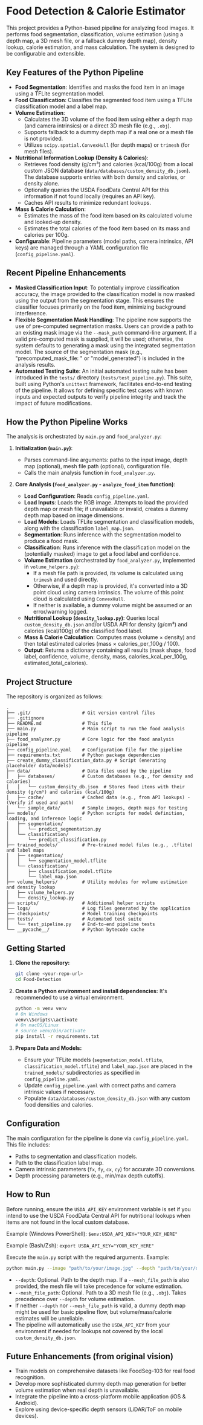 # Food Detection & Calorie Estimator

This project provides a Python-based pipeline for analyzing food images. It performs food segmentation, classification, volume estimation (using a depth map, a 3D mesh file, or a fallback dummy depth map), density lookup, calorie estimation, and mass calculation. The system is designed to be configurable and extensible.

## Key Features of the Python Pipeline

*   **Food Segmentation**: Identifies and masks the food item in an image using a TFLite segmentation model.
*   **Food Classification**: Classifies the segmented food item using a TFLite classification model and a label map.
*   **Volume Estimation**:
    *   Calculates the 3D volume of the food item using either a depth map (and camera intrinsics) or a direct 3D mesh file (e.g., `.obj`).
    *   Supports fallback to a dummy depth map if a real one or a mesh file is not provided.
    *   Utilizes `scipy.spatial.ConvexHull` (for depth maps) or `trimesh` (for mesh files).
*   **Nutritional Information Lookup (Density & Calories)**:
    *   Retrieves food density (g/cm³) and calories (kcal/100g) from a local custom JSON database (`data/databases/custom_density_db.json`). The database supports entries with both density and calories, or density alone.
    *   Optionally queries the USDA FoodData Central API for this information if not found locally (requires an API key).
    *   Caches API results to minimize redundant lookups.
*   **Mass & Calorie Calculation**:
    *   Estimates the mass of the food item based on its calculated volume and looked-up density.
    *   Estimates the total calories of the food item based on its mass and calories per 100g.
*   **Configurable**: Pipeline parameters (model paths, camera intrinsics, API keys) are managed through a YAML configuration file (`config_pipeline.yaml`).

## Recent Pipeline Enhancements

*   **Masked Classification Input**: To potentially improve classification accuracy, the image provided to the classification model is now masked using the output from the segmentation stage. This ensures the classifier focuses primarily on the food item, minimizing background interference.
*   **Flexible Segmentation Mask Handling**: The pipeline now supports the use of pre-computed segmentation masks. Users can provide a path to an existing mask image via the `--mask_path` command-line argument. If a valid pre-computed mask is supplied, it will be used; otherwise, the system defaults to generating a mask using the integrated segmentation model. The source of the segmentation mask (e.g., "precomputed_mask_file: <filename>" or "model_generated") is included in the analysis results.
*   **Automated Testing Suite**: An initial automated testing suite has been introduced in the `tests/` directory (`tests/test_pipeline.py`). This suite, built using Python's `unittest` framework, facilitates end-to-end testing of the pipeline. It allows for defining specific test cases with known inputs and expected outputs to verify pipeline integrity and track the impact of future modifications.

## How the Python Pipeline Works

The analysis is orchestrated by `main.py` and `food_analyzer.py`:

1.  **Initialization (`main.py`)**:
    *   Parses command-line arguments: paths to the input image, depth map (optional), mesh file path (optional), configuration file.
    *   Calls the main analysis function in `food_analyzer.py`.

2.  **Core Analysis (`food_analyzer.py` - `analyze_food_item` function)**:
    *   **Load Configuration**: Reads `config_pipeline.yaml`.
    *   **Load Inputs**: Loads the RGB image. Attempts to load the provided depth map or mesh file; if unavailable or invalid, creates a dummy depth map based on image dimensions.
    *   **Load Models**: Loads TFLite segmentation and classification models, along with the classification `label_map.json`.
    *   **Segmentation**: Runs inference with the segmentation model to produce a food mask.
    *   **Classification**: Runs inference with the classification model on the (potentially masked) image to get a food label and confidence.
    *   **Volume Estimation** (orchestrated by `food_analyzer.py`, implemented in `volume_helpers.py`):
        *   If a mesh file path is provided, its volume is calculated using `trimesh` and used directly.
        *   Otherwise, if a depth map is provided, it's converted into a 3D point cloud using camera intrinsics. The volume of this point cloud is calculated using `ConvexHull`.
        *   If neither is available, a dummy volume might be assumed or an error/warning logged.
    *   **Nutritional Lookup (`density_lookup.py`)**: Queries local `custom_density_db.json` and/or USDA API for density (g/cm³) and calories (kcal/100g) of the classified food label.
    *   **Mass & Calorie Calculation**: Computes mass (volume × density) and then total estimated calories (mass × calories_per_100g / 100).
    *   **Output**: Returns a dictionary containing all results (mask shape, food label, confidence, volume, density, mass, calories_kcal_per_100g, estimated_total_calories).

## Project Structure

The repository is organized as follows:

```text
.
├── .git/                   # Git version control files
├── .gitignore             
├── README.md               # This file
├── main.py                 # Main script to run the food analysis pipeline
├── food_analyzer.py        # Core logic for the food analysis pipeline
├── config_pipeline.yaml    # Configuration file for the pipeline
├── requirements.txt        # Python package dependencies
├── create_dummy_classification_data.py # Script (enerating placeholder data/models)
├── data/                   # Data files used by the pipeline
│   ├── databases/          # Custom databases (e.g., for density and calories)
│   │   └── custom_density_db.json  # Stores food items with their density (g/cm³) and calories (kcal/100g)
│   ├── cache/              # Cached data (e.g., from API lookups) - (Verify if used and path)
│   └── sample_data/        # Sample images, depth maps for testing
├── models/                 # Python scripts for model definition, loading, and inference logic
│   ├── segmentation/
│   │   └── predict_segmentation.py
│   └── classification/
│       └── predict_classification.py
├── trained_models/         # Pre-trained model files (e.g., .tflite) and label maps
│   ├── segmentation/
│   │   └── segmentation_model.tflite
│   └── classification/
│       ├── classification_model.tflite
│       └── label_map.json
├── volume_helpers/         # Utility modules for volume estimation and density lookup
│   ├── volume_helpers.py
│   └── density_lookup.py
├── scripts/                # Additional helper scripts 
├── logs/                   # Log files generated by the application
├── checkpoints/            # Model training checkpoints
├── tests/                  # Automated test suite
│   └── test_pipeline.py    # End-to-end pipeline tests
└── __pycache__/            # Python bytecode cache
```

## Getting Started

1.  **Clone the repository:**
    ```bash
    git clone <your-repo-url>
    cd Food-Detection
    ```

2.  **Create a Python environment and install dependencies:**
    It's recommended to use a virtual environment.
    ```bash
    python -m venv venv
    # On Windows
    venv\\Scripts\\activate
    # On macOS/Linux
    # source venv/bin/activate
    pip install -r requirements.txt
    ```

3.  **Prepare Data and Models:**
    *   Ensure your TFLite models (`segmentation_model.tflite`, `classification_model.tflite`) and `label_map.json` are placed in the `trained_models/` subdirectories as specified in `config_pipeline.yaml`.
    *   Update `config_pipeline.yaml` with correct paths and camera intrinsic values if necessary.
    *   Populate `data/databases/custom_density_db.json` with any custom food densities and calories.

## Configuration

The main configuration for the pipeline is done via `config_pipeline.yaml`. This file includes:
*   Paths to segmentation and classification models.
*   Path to the classification label map.
*   Camera intrinsic parameters (`fx`, `fy`, `cx`, `cy`) for accurate 3D conversions.
*   Depth processing parameters (e.g., min/max depth cutoffs).

## How to Run

Before running, ensure the `USDA_API_KEY` environment variable is set if you intend to use the USDA FoodData Central API for nutritional lookups when items are not found in the local custom database.

Example (Windows PowerShell):
`$env:USDA_API_KEY="YOUR_KEY_HERE"`

Example (Bash/Zsh):
`export USDA_API_KEY="YOUR_KEY_HERE"`

Execute the `main.py` script with the required arguments. Example:

```bash
python main.py --image "path/to/your/image.jpg" --depth "path/to/your/depth_map.npy_or_png" --mesh_file_path "path/to/your/mesh.obj" --config "config_pipeline.yaml"
```
*   `--depth`: Optional. Path to the depth map. If a `--mesh_file_path` is also provided, the mesh file will take precedence for volume estimation.
*   `--mesh_file_path`: Optional. Path to a 3D mesh file (e.g., `.obj`). Takes precedence over `--depth` for volume estimation.
*   If neither `--depth` nor `--mesh_file_path` is valid, a dummy depth map might be used for basic pipeline flow, but volume/mass/calorie estimates will be unreliable.
*   The pipeline will automatically use the `USDA_API_KEY` from your environment if needed for lookups not covered by the local `custom_density_db.json`.

## Future Enhancements (from original vision)

*   Train models on comprehensive datasets like FoodSeg-103 for real food recognition.
*   Develop more sophisticated dummy depth map generation for better volume estimation when real depth is unavailable.
*   Integrate the pipeline into a cross-platform mobile application (iOS & Android).
*   Explore using device-specific depth sensors (LiDAR/ToF on mobile devices).